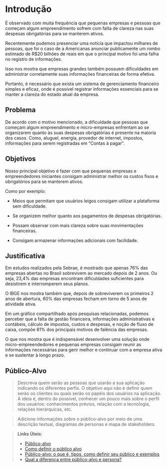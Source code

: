 # Introdução

É observado com muita frequência que pequenas empresas e pessoas que começam algum empreendimento sofrem com falta de clareza nas suas despesas obrigatórias para se manterem ativos. 

Recentemente pudemos presenciar uma notícia que impactou milhares de pessoas, que foi o caso de a Americanas anunciar publicamente um rombo estimado de R$20 bilhões de reais em que o principal motivo foi uma falha no registro de informações. 

Isso nos mostra que empresas grandes também possuem dificuldades em administrar corretamente suas informações financeiras de forma efetiva. 

Portanto, é necessário que exista um sistema de gerenciamento financeiro simples e eficaz, onde é possível registrar informações essenciais para se manter a clareza do estado atual da empresa. 


## Problema

De acordo com o motivo mencionado, a dificuldade que pessoas que começam algum empreendimento e micro-empresas enfrentam ao se organizarem quanto às suas despesas obrigatórias é presente na maioria dos casos. Como, aluguel, energia, provedor de internet, impostos, informações para serem registradas em “Contas à pagar“.


## Objetivos

Nosso principal objetivo é fazer com que pequenas empresas e empreendedores iniciantes consigam administrar melhor os custos fixos e obrigatórios para se manterem ativos. 

Como por exemplo: 

- Meios que permitam que usuários leigos consigam utilizar a plataforma sem dificuldade.

- Se organizem melhor quanto aos pagamentos de despesas obrigatórias.  

- Possam observar com mais clareza sobre suas movimentações financeiras. 

- Consigam armazenar informações adicionais com facilidade. 

## Justificativa

Em estudos realizados pela Sebrae, é mostrado que apenas 76% das empresas abertas no Brasil sobrevivem ao mercado depois de 2 anos. Ou seja, 23,4% das empresas encontram dificuldades suficientes para desistirem e interromperem seus planos.

O IBGE nos mostra também que, depois de sobreviverem os primeiros 2 anos de abertura, 60% das empresas fecham em torno de 5 anos de atividade ativa.

Em um gráfico compartilhado após pesquisas relacionadas, podemos perceber que a falta de gestão financeira, informações administrativas e contábeis, cálculo de impostos, custos e despesas, e noção de fluxo de caixa, compõe 81% dos principais motivos de falência das empresas. 

O que nos mostra que é indispensável desenvolver uma solução onde micro-empreendedores e pequenas empresas consigam reunir as informações necessárias para gerir melhor e continuar com a empresa ativa e se sustentar à longo prazo.


## Público-Alvo

> Descreva quem serão as pessoas que usarão a sua aplicação indicando os diferentes perfis. O objetivo aqui não é definir quem serão os clientes ou quais serão os papéis dos usuários na aplicação. A ideia é, dentro do possível, conhecer um pouco mais sobre o perfil dos usuários: conhecimentos prévios, relação com a tecnologia, relações
hierárquicas, etc.

> Adicione informações sobre o público-alvo por meio de uma descrição textual, diagramas de personas e mapa de stakeholders.

> **Links Úteis**:
> - [Público-alvo](https://blog.hotmart.com/pt-br/publico-alvo/)
> - [Como definir o público alvo](https://exame.com/pme/5-dicas-essenciais-para-definir-o-publico-alvo-do-seu-negocio/)
> - [Público-alvo: o que é, tipos, como definir seu público e exemplos](https://klickpages.com.br/blog/publico-alvo-o-que-e/)
> - [Qual a diferença entre público-alvo e persona?](https://rockcontent.com/blog/diferenca-publico-alvo-e-persona/)
